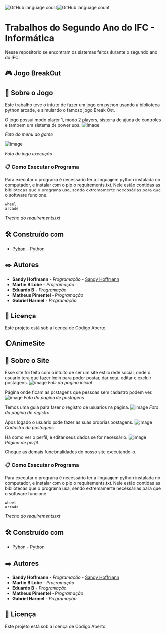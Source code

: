  <img alt="GitHub language count" src="https://img.shields.io/badge/python-v3.7-purple"><img alt="GitHub language count" src="https://img.shields.io/badge/Code-Open%20Source-purple">
<h1>Trabalhos do Segundo Ano do IFC - Informática</h1>

Nesse repositorio se encontram os sistemas feitos durante o segundo ano do IFC.

<h2>🎮 Jogo BreakOut</h2>

## 🚀 Sobre o Jogo

Este trabalho teve o intuito de fazer um jogo em python usando a biblioteca python arcade, e simulando o famoso jogo Break Out.

O jogo possui modo player 1, modo 2 players, sistema de ajuda de controles e tambem um sistema de power ups.
![image](https://user-images.githubusercontent.com/60969091/111729962-0d305f80-884f-11eb-8ae3-164d14360aa4.png)

<i>Foto do menu do game</i>

![image](https://user-images.githubusercontent.com/60969091/111730033-3fda5800-884f-11eb-8de5-869d0f307b42.png)

<i>Foto do jogo execução</i>

### 📋 Como Executar o Programa

Para executar o programa é necessário ter a linguagem python instalada no computador, e instalar com o pip o requirements.txt.
Nele estão contidas as bibliotecas que o programa usa, sendo extremamente necessárias para que o software funcione.

```
wheel
arcade

```
<i>Trecho do requirements.txt</i>


## 🛠️ Construído com

* [Pyhon](https://www.python.org/) - Python

## ✒️ Autores

* **Sandy Hoffmann** - *Programação* - [Sandy Hoffmann](https://github.com/SandyHoffmann)
* **Martin B Lobe** - *Programação*
* **Eduardo B** - *Programação*
* **Matheus Pimentel** - *Programação*
* **Gabriel Harmel** - *Programação*
## 📄 Licença

Este projeto está sob a licença de Código Aberto.

<h2>🌔AnimeSite</h2>

## 🚀 Sobre o Site

Esse site foi feito com o intuito de ser um site estilo rede social, onde o usuario tera que fazer login para poder postar, dar nota, editar e excluir postagens.
![image](https://user-images.githubusercontent.com/60969091/111730702-ba57a780-8850-11eb-8624-8e8137475797.png)
<i>Foto da pagina inicial</i>

Página onde ficam as postagens que pessoas sem cadastro podem ver.
![image](https://user-images.githubusercontent.com/60969091/111730841-fbe85280-8850-11eb-8c63-8b738060ebc7.png)
<i>Foto da pagina de postagens</i>

Temos uma guia para fazer o registro de usuarios na página.
![image](https://user-images.githubusercontent.com/60969091/111730986-4964bf80-8851-11eb-9e36-4e6f08f2e44c.png)
<i>Foto da pagina de registro</i>

Apos logado o usuário pode fazer as suas proprias postagens.
![image](https://user-images.githubusercontent.com/60969091/111731260-d6a81400-8851-11eb-8337-6857dd4c686a.png)
<i>Cadastro de postagens</i>

Há como ver o perfil, e editar seus dados se for necessário.
![image](https://user-images.githubusercontent.com/60969091/111731411-2f77ac80-8852-11eb-8f43-294309c7198d.png)
<i>Página de perfil</i>

Cheque as demais funcionalidades do nosso site executando-o.

### 📋 Como Executar o Programa

Para executar o programa é necessário ter a linguagem python instalada no computador, e instalar com o pip o requirements.txt.
Nele estão contidas as bibliotecas que o programa usa, sendo extremamente necessárias para que o software funcione.

```
wheel
arcade

```
<i>Trecho do requirements.txt</i>


## 🛠️ Construído com

* [Pyhon](https://www.python.org/) - Python

## ✒️ Autores

* **Sandy Hoffmann** - *Programação* - [Sandy Hoffmann](https://github.com/SandyHoffmann)
* **Martin B Lobe** - *Programação*
* **Eduardo B** - *Programação*
* **Matheus Pimentel** - *Programação*
* **Gabriel Harmel** - *Programação*
## 📄 Licença

Este projeto está sob a licença de Código Aberto.
